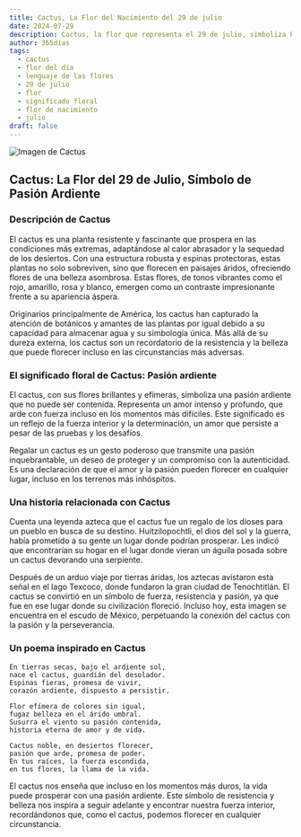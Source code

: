 ```yaml
---
title: Cactus, La Flor del Nacimiento del 29 de julio
date: 2024-07-29
description: Cactus, la flor que representa el 29 de julio, simboliza Pasión ardiente. Descubre su fascinante historia, significado en el lenguaje de las flores y una poesía que celebra su belleza.
author: 365días
tags:
  - cactus
  - flor del día
  - lenguaje de las flores
  - 29 de julio
  - flor
  - significado floral
  - flor de nacimiento
  - julio
draft: false
---
```



![Imagen de Cactus](https://cdn.pixabay.com/photo/2012/11/28/09/24/cactus-67547_640.jpg#center)


## Cactus: La Flor del 29 de Julio, Símbolo de Pasión Ardiente

### Descripción de Cactus

El cactus es una planta resistente y fascinante que prospera en las condiciones más extremas, adaptándose al calor abrasador y la sequedad de los desiertos. Con una estructura robusta y espinas protectoras, estas plantas no solo sobreviven, sino que florecen en paisajes áridos, ofreciendo flores de una belleza asombrosa. Estas flores, de tonos vibrantes como el rojo, amarillo, rosa y blanco, emergen como un contraste impresionante frente a su apariencia áspera.

Originarios principalmente de América, los cactus han capturado la atención de botánicos y amantes de las plantas por igual debido a su capacidad para almacenar agua y su simbología única. Más allá de su dureza externa, los cactus son un recordatorio de la resistencia y la belleza que puede florecer incluso en las circunstancias más adversas.

### El significado floral de Cactus: Pasión ardiente

El cactus, con sus flores brillantes y efímeras, simboliza una pasión ardiente que no puede ser contenida. Representa un amor intenso y profundo, que arde con fuerza incluso en los momentos más difíciles. Este significado es un reflejo de la fuerza interior y la determinación, un amor que persiste a pesar de las pruebas y los desafíos.

Regalar un cactus es un gesto poderoso que transmite una pasión inquebrantable, un deseo de proteger y un compromiso con la autenticidad. Es una declaración de que el amor y la pasión pueden florecer en cualquier lugar, incluso en los terrenos más inhóspitos.

### Una historia relacionada con Cactus

Cuenta una leyenda azteca que el cactus fue un regalo de los dioses para un pueblo en busca de su destino. Huitzilopochtli, el dios del sol y la guerra, había prometido a su gente un lugar donde podrían prosperar. Les indicó que encontrarían su hogar en el lugar donde vieran un águila posada sobre un cactus devorando una serpiente.

Después de un arduo viaje por tierras áridas, los aztecas avistaron esta señal en el lago Texcoco, donde fundaron la gran ciudad de Tenochtitlán. El cactus se convirtió en un símbolo de fuerza, resistencia y pasión, ya que fue en ese lugar donde su civilización floreció. Incluso hoy, esta imagen se encuentra en el escudo de México, perpetuando la conexión del cactus con la pasión y la perseverancia.

### Un poema inspirado en Cactus

```
En tierras secas, bajo el ardiente sol,  
nace el cactus, guardián del desolador.  
Espinas fieras, promesa de vivir,  
corazón ardiente, dispuesto a persistir.  

Flor efímera de colores sin igual,  
fugaz belleza en el árido umbral.  
Susurra el viento su pasión contenida,  
historia eterna de amor y de vida.  

Cactus noble, en desiertos florecer,  
pasión que arde, promesa de poder.  
En tus raíces, la fuerza escondida,  
en tus flores, la llama de la vida.  
```

El cactus nos enseña que incluso en los momentos más duros, la vida puede prosperar con una pasión ardiente. Este símbolo de resistencia y belleza nos inspira a seguir adelante y encontrar nuestra fuerza interior, recordándonos que, como el cactus, podemos florecer en cualquier circunstancia.